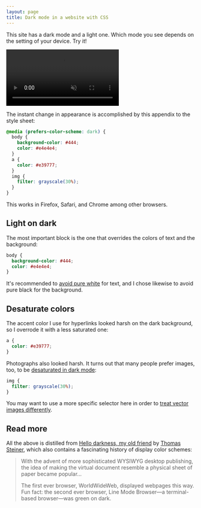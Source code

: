 ```yaml
---
layout: page
title: Dark mode in a website with CSS
---
```

This site has a dark mode and a light one. Which mode you see depends on the setting of your device. Try it!

<video class="large" autoplay loop muted playsinline>
  <source src="/images/dark_mode.mp4" type="video/mp4" />
</video>

The instant change in appearance is accomplished by this appendix to the style sheet:

```css
@media (prefers-color-scheme: dark) {
  body {
    background-color: #444;
    color: #e4e4e4;
  }
  a {
    color: #e39777;
  }
  img {
    filter: grayscale(30%);
  }
}
```

This works in Firefox, Safari, and Chrome among other browsers.

## Light on dark

The most important block is the one that overrides the colors of text and the background:

```css
body {
  background-color: #444;
  color: #e4e4e4;
}
```

It's recommended to [avoid pure white](https://web.dev/prefers-color-scheme#avoid-pure-white) for text, and I chose likewise to avoid pure black for the background.

## Desaturate colors

The accent color I use for hyperlinks looked harsh on the dark background, so I overrode it with a less saturated one:

```css
a {
  color: #e39777;
}
```

Photographs also looked harsh. It turns out that many people prefer images, too, to be [desaturated in dark mode](https://medium.com/dev-channel/re-colorization-for-dark-mode-19e2e17b584b):

```css
img {
  filter: grayscale(30%);
}
```

You may want to use a more specific selector here in order to [treat vector images differently](https://web.dev/prefers-color-scheme#invert-vector-graphics-and-icons).

## Read more

All the above is distilled from [Hello darkness, my old friend](https://web.dev/prefers-color-scheme) by [Thomas Steiner](https://twitter.com/tomayac), which also contains a fascinating history of display color schemes:
> With the advent of more sophisticated WYSIWYG desktop publishing, the idea of making the virtual document resemble a physical sheet of paper became popular…
>
> The first ever browser, WorldWideWeb, displayed webpages this way. Fun fact: the second ever browser, Line Mode Browser—a terminal-based browser—was green on dark.
